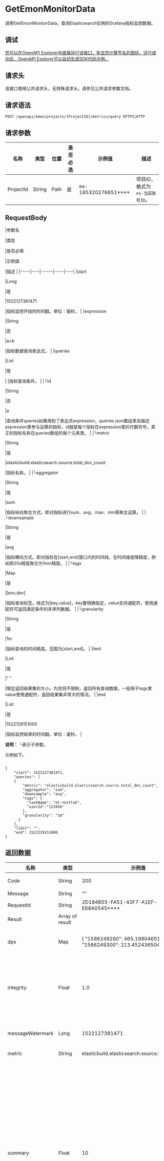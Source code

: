 # GetEmonMonitorData

调用GetEmonMonitorData，查询Elasticsearch实例的Grafana指标监控数据。

## 调试

[您可以在OpenAPI Explorer中直接运行该接口，免去您计算签名的困扰。运行成功后，OpenAPI Explorer可以自动生成SDK代码示例。](https://api.aliyun.com/#product=elasticsearch&api=GetEmonMonitorData&type=ROA&version=2017-06-13)

## 请求头

该接口使用公共请求头，无特殊请求头。请参见公共请求参数文档。

## 请求语法

```
POST /openapi/emon/projects/[ProjectId]/metrics/query HTTPS|HTTP
```

## 请求参数

|名称|类型|位置|是否必选|示例值|描述|
|--|--|--|----|---|--|
|ProjectId|String|Path|是|es-185320276651\*\*\*\*|项目ID，格式为`es-当前账号ID`。 |

## RequestBody

|参数名

|类型

|是否必填

|示例值

|描述 |
|-----|----|------|-----|----|
|start

|Long

|是

|1522127381471

|指标监控开始的时间戳。单位：毫秒。 |
|expression

|String

|否

|a+b

|指标数据查询表达式。 |
|queries

|List

|是

| |指标查询条件。 |
|└id

|String

|否

|a

|查询条件queries如果用到了表达式expression，queries json数组里会描述expression里参与运算的指标，id就是每个指标在expression里的代数符号，真正的指标名称在queries数组的每个元素里。 |
|└metric

|String

|是

|elasticbuild.elasticsearch.source.total\_doc\_count

|指标名称。 |
|└aggregator

|String

|是

|sum

|指标纵向聚合方式。即对指标进行sum、avg、max、min等聚合运算。 |
|└downsample

|String

|是

|avg

|指标横向方式。即对指标在\[start,end\]窗口内的时间线，在时间维度降精度，例如把20s精度聚合为1min精度。 |
|└tags

|Map

|是

|\[env,dev\]

|指标查询标签。格式为\[key,value\]，key要明确指定，value支持通配符，使用通配符可返回满足条件的多序列数据。 |
|└granularity

|String

|是

|1m

|指标查询的时间精度。范围为\[start,end\]。 |
|limit

|List

|是

|" "

|限定返回结果集的大小。为空则不限制，返回所有查询数据。一般用于tags里value使用通配符，返回结果集非常大的情况。 |
|end

|List

|是

|1522129151000

|指标监控结束的时间戳。单位：毫秒。 |

**说明：** └表示子参数。

示例如下。

```

{
    "start": 1522127381471, 
    "queries": [
    {
        "metric": "elasticbuild.elasticsearch.source.total_doc_count",
        "aggregator": "sum",
        "downsample": "avg", 
        "tags": {
          "taskName": "et-testtsk",
          "userId":"123456" 
        }, 
        "granularity": "1m" 
      }
    ], 
    "limit": "",  
    "end": 1522129151000
}

```

## 返回数据

|名称|类型|示例值|描述|
|--|--|---|--|
|Code|String|200|请求状态码。 |
|Message|String|""|请求结果。 |
|RequestId|String|2D184B55-FA51-43F7-A1EF-E68A0545\*\*\*\*|请求ID。 |
|Result|Array of result| |返回结果。 |
|dps|Map|\{ "1586249280": 465.1980465119913, "1586249300": 213.45243650423305 \}|指标实时监控数据。格式为`{时间戳:数据}`。 |
|integrity|Float|1.0|指标查询返回的结果里，时序曲线数据点的完整度。1.0表示100%完整。 |
|messageWatermark|Long|1522127381471|请求到达服务端的时间戳，用于排查问题。 |
|metric|String|elasticbuild.elasticsearch.source.total\_doc\_count|指标名称。 |
|summary|Float|10|queries里如果有通配符，result会包含多条匹配到的时间序列数据，summary是在每个时间点上对这些时间线的value集合，按照query里提供的aggregator类型来聚合。目前聚合方式仅支持avg，后续会逐步支持sum、max、min、median、分位数等。 |
|tags|Map|\{"taskName":"et-xxx","userId":"123456"\}|查询标签。 |
|Success|Boolean|true|请求是否成功：

 -   true：成功
-   false：不成功 |

以下返回示例中，本文只保证包含返回数据列表中的参数，而未提到的参数仅供参考，程序中不能强制依赖获取这些参数。

## 示例

请求示例

```
POST /openapi/emon/projects/es-185320276651****/metrics/query HTTP/1.1
公共请求头
{
    "start": 1522127381471, 
    "queries": [
    {
        "metric": "elasticbuild.elasticsearch.source.total_doc_count",
        "aggregator": "sum",
        "downsample": "avg", 
        "tags": {
          "taskName": "et-testtsk",
          "userId":"123456" 
        }, 
        "granularity": "1m" 
      }
    ], 
    "limit": "",  
    "end": 1522129151000
}
```

正常返回示例

`XML` 格式

```
<Success>true</Success>
<Code>200</Code>
<Message/>
<RequestId>2D184B55-FA51-43F7-A1EF-E68A0545****</RequestId>
<Result>
    <dps>
        <1583469212>10</1583469212>
    </dps>
    <integrity>1</integrity>
    <messageWatermark>1583469212345</messageWatermark>
    <metric>elasticbuild.elasticsearch.source.total_doc_count</metric>
    <summary>10</summary>
    <tags>
        <taskName>et-testtsk</taskName>
        <userId>123456</userId>
    </tags>
</Result>
```

`JSON` 格式

```
{
    "Success": true,
    "Code": "200",
    "Message": "",
    "RequestId": "2D184B55-FA51-43F7-A1EF-E68A0545****",
    "Result":[
      {
        "dps":{
          "1583469212":10
        },
        "integrity":1,
        "messageWatermark":1583469212345,
        "metric": "elasticbuild.elasticsearch.source.total_doc_count",
        "summary":10,
        "tags": {
          "taskName": "et-testtsk",
          "userId":"123456" 
        }
      }
    ]
}
```

## 错误码

|HttpCode|错误码|错误信息|描述|
|--------|---|----|--|
|400|InstanceNotFound|The instanceId provided does not exist.|实例找不到，请核对实例状态。|

访问[错误中心](https://error-center.aliyun.com/status/product/elasticsearch)查看更多错误码。

